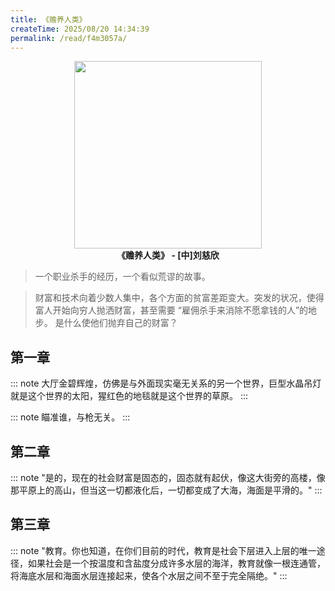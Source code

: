 ```yaml
---
title: 《赡养人类》
createTime: 2025/08/20 14:34:39
permalink: /read/f4m3057a/
---
```



<p align="center">
  <img src="https://pic.rmb.bdstatic.com/bjh/66a2ed9522f811be45b857c4bab7f325341.jpeg@h_1280" width="300"><br>
  <b>《赡养人类》 - [中]刘慈欣</b>
</p>

>一个职业杀手的经历，一个看似荒谬的故事。

>财富和技术向着少数人集中，各个方面的贫富差距变大。突发的状况，使得富人开始向穷人抛洒财富，甚至需要 “雇佣杀手来消除不愿拿钱的人”的地步。 是什么使他们抛弃自己的财富？

<LinkCard title="Z-Library: 《赡养人类》" href="https://openzlib.link/book/11002109/ad51e3/%E8%B5%A1%E5%85%BB%E4%BA%BA%E7%B1%BB.html"/>

## 第一章

::: note 大厅金碧辉煌，仿佛是与外面现实毫无关系的另一个世界，巨型水晶吊灯就是这个世界的太阳，猩红色的地毯就是这个世界的草原。
:::

::: note 瞄准谁，与枪无关。
:::

## 第二章

::: note "是的，现在的社会财富是固态的，固态就有起伏，像这大街旁的高楼，像那平原上的高山，但当这一切都液化后，一切都变成了大海，海面是平滑的。"
:::

## 第三章

::: note "教育。你也知道，在你们目前的时代，教育是社会下层进入上层的唯一途径，如果社会是一个按温度和含盐度分成许多水层的海洋，教育就像一根连通管，将海底水层和海面水层连接起来，使各个水层之间不至于完全隔绝。"
:::
